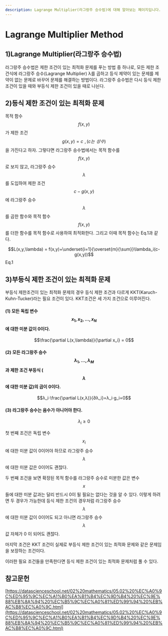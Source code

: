```yaml
---
description: Lagrange Multiplier(라그랑주 승수법)에 대해 알아보는 페이지입니다.
---
```


# Lagrange Multiplier Method

## 1)Lagrange Multiplier(라그랑주 승수법)

라그랑주 승수법은 제한 조건이 있는 최적화 문제를 푸는 방법 중 하나로, 모든 제한 조건식에 라그랑주 승수(Lagrange Multiplier) λ를 곱하고 등식 제약이 있는 문제를 제약이 없는 문제로 바꾸어 문제를 해결하는 방법이다. 라그랑주 승수법은 다시 등식 제한 조건이 있을 때와 부등식 제한 조건이 있을 때로 나뉜다.

## 2)등식 제한 조건이 있는 최적화 문제

목적 함수 $$f(x,y)$$가 제한 조건 $$g(x,y)=c\,\,,(c는 \,\,상수)$$을 가진다고 하자. 그렇다면 라그랑주 승수법에서는 목적 함수를 $$f(x,y)$$로 보지 않고, 라그랑주 승수 $$\lambda$$를 도입하여 제한 조건 $$c-g(x,y)$$에 라그랑주 승수 $$\lambda$$를 곱한 함수와 목적 함수 $$f(x,y)$$를 더한 함수를 목적 함수로 사용하여 최적화한다. 그리고 이때 목적 함수는 Eq.1과 같다.

&#x20;                    $$L(x,y,\lambda) = f(x,y)+\underset{i=1}{\overset{m}{\sum}}\lambda_i(c-g(x,y))$$                  Eq.1

## 3)부등식 제한 조건이 있는 최적화 문제

부등식 제한조건이 있는 최적화 문제의 경우 등식 제한 조건과 다르게 KKT(Karuch-Kuhn-Tucker)라는 필요 조건이 있다. KKT조건은 세 가지 조건으로 이루어진다.

#### (1) 모든 독립 변수 $$x_1,x_2,…,x_N$$에 대한 미분 값이 0이다.

&#x20;                                             $$\frac{\partial L(x,\lambda)}{\partial x_i} = 0$$

#### (2) 모든 라그랑주 승수 $$λ_1,…,λ_M$$과 제한 조건 부등식 ($$λ$$에 대한 미분 값)의 곱이 0이다.

&#x20;                                       $$λ_i⋅\frac{\partial L(x,λ)}{∂λ_i}=λ_i⋅g_i=0$$

#### (3) 라그랑주 승수는 음수가 아니어야 한다.

&#x20;                                                      $$\lambda_i\,\,\ge\,\,0$$

첫 번째 조건은​ 독립 변수 $$x_i$$에 대한 미분 값이 0이어야 하므로 라그랑주 승수 $$\lambda$$에 대한 미분 값은 0이어도 괜찮다.

두 번째 조건을 보면 확장된 목적 함수를 라그랑주 승수로 미분한 값은 변수 $$x$$들에 대한 미분 값과는 달리 반드시 0이 될 필요는 없다는 것을 알 수 있다. 이렇게 하려면 두 경우가 가능한데 등식 제한 조건의 경우처럼 라그랑주 승수 $$λ$$에 대한 미분 값이 0이어도 되고 아니면 라그랑주 승수 $$\lambda$$값 자체가 0 이 되어도 괜찮다.

마지막 조건은 KKT 조건이 실제로 부등식 제한 조건이 있는 최적화 문제와 같은 문제임을 보장하는 조건이다.

이러한 필요 조건들을 만족한다면 등식 제한 조건이 있는 최적화 문제처럼 풀 수 있다.

## 참고문헌

[https://datascienceschool.net/02%20mathematics/05.02%20%EC%A0%9C%ED%95%9C%EC%A1%B0%EA%B1%B4%EC%9D%B4%20%EC%9E%88%EB%8A%94%20%EC%B5%9C%EC%A0%81%ED%99%94%20%EB%AC%B8%EC%A0%9C.html](https://datascienceschool.net/02%20mathematics/05.02%20%EC%A0%9C%ED%95%9C%EC%A1%B0%EA%B1%B4%EC%9D%B4%20%EC%9E%88%EB%8A%94%20%EC%B5%9C%EC%A0%81%ED%99%94%20%EB%AC%B8%EC%A0%9C.html)
